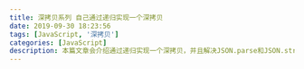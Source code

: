 ```yaml
---
title: 深拷贝系列 自己通过递归实现一个深拷贝
date: 2019-09-30 18:23:56
tags: [JavaScript, '深拷贝']
categories: [JavaScript]
description: 本篇文章会介绍通过递归实现一个深拷贝，并且解决JSON.parse和JSON.stringify存在的问题。
---
```

